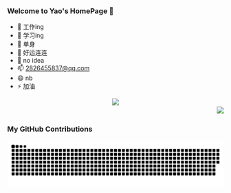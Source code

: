 ### Welcome to Yao's HomePage 👋
- 🔭 工作ing
- 🌱 学习ing
- 👯 单身
- 🤔 好运连连
- 💬 no idea
- 📫 2826455837@qq.com
- 😄 nb
- ⚡ 加油

<div align="center">
    <img  src="https://github-readme-stats.vercel.app/api/top-langs/?username=sun0225SUN&hide_title=true&hide_border=true&layout=compact&langs_count=6&text_color=000&icon_color=fff&bg_color=0,52fa5a,4dfcff,c64dff&theme=graywhite" />
</div>

<div align="right">
    <img height="137px" src="https://github-readme-stats.vercel.app/api?username=yljcode1&hide_title=true&hide_border=true&show_icons=trueline_height=21&text_color=000&icon_color=000&bg_color=0,ea6161,ffc64d,fffc4d,52fa5a&theme=graywhite" />
</div>

### My GitHub Contributions
<div align="center">
     <img src="https://raw.githubusercontent.com/yljcode1/yljcode1/master/assets/github-contribution-grid-snake.svg" />
</div>

<!--
**yljcode1/yljcode1** is a ✨ _special_ ✨ repository because its `README.md` (this file) appears on your GitHub profile.

Here are some ideas to get you started:

- 🔭 I’m currently working on ...
- 🌱 I’m currently learning ...
- 👯 I’m looking to collaborate on ...
- 🤔 I’m looking for help with ...
- 💬 Ask me about ...
- 📫 How to reach me: ...
- 😄 Pronouns: ...
- ⚡ Fun fact: ...
-->
